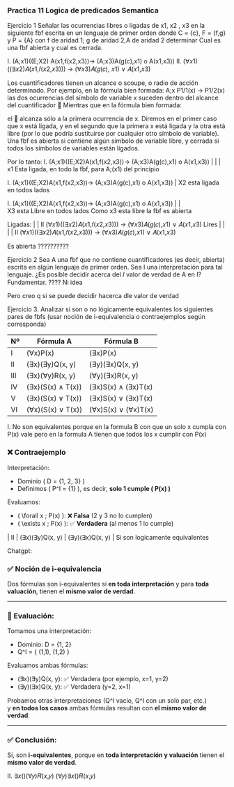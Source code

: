 ### Practica 11 Logica de predicados Semantica

Ejercicio 1 Señalar las ocurrencias libres o ligadas de x1, x2 , x3 en la siguiente fbf escrita en un lenguaje de primer orden donde C = {c}, F = {f,g} y P = {A} con f de aridad 1; g de aridad 2,A de aridad 2 determinar Cual es una fbf abierta y cual es cerrada.

I. (A;x1)((E;X2) A(x1,f(x2,x3))-> (A;x3)A(g(c),x1) o A(x1,x3))
II. (∀𝑥1)((∃𝑥2)𝐴(𝑥1,𝑓(𝑥2,𝑥3))) → (∀𝑥3)𝐴(𝑔(𝑐), 𝑥1) ∨ 𝐴(𝑥1,𝑥3)

 Los cuantificadores tienen un alcance o  scoupe, o radio de acción determinado. 
Por ejemplo, en la fórmula bien formada: 
A;x P1/1(x) -> P1/2(x)
 las dos ocurrencias del símbolo de variable x suceden dentro del alcance del cuantificador 
 Mientras que en la fórmula bien formada: 

 el  alcanza sólo a la primera ocurrencia de x. Diremos en el primer caso que x está ligada, y en el segundo que 
la primera x está ligada y la otra está libre (por lo que podría sustituirse por cualquier otro símbolo de variable). 
Una fbf es abierta si contiene algún símbolo de variable libre, y cerrada si todos los símbolos de variables están 
ligados.

Por lo tanto:
I. (A;x1)((E;X2)A(x1,f(x2,x3))-> (A;x3)A(g(c),x1) o A(x1,x3))                |                           |       |
x1 Esta ligada, en todo la fbf, para A;(x1) del principio

I. (A;x1)((E;X2)A(x1,f(x2,x3))-> (A;x3)A(g(c),x1) o A(x1,x3))                    |
X2 esta ligada en todos lados

I. (A;x1)((E;X2)A(x1,f(x2,x3))-> (A;x3)A(g(c),x1) o A(x1,x3))                      | 
 |         
X3 esta Libre en todos lados
Como x3 esta libre la fbf es abierta

Ligadas:
                 |    |
II (∀𝑥1)((∃𝑥2)𝐴(𝑥1,𝑓(𝑥2,𝑥3))) → (∀𝑥3)𝐴(𝑔(𝑐),𝑥1) ∨ 𝐴(𝑥1,𝑥3)
Lires                    |                   |       |  |
II (∀𝑥1)((∃𝑥2)𝐴(𝑥1,𝑓(𝑥2,𝑥3))) → (∀𝑥3)𝐴(𝑔(𝑐),𝑥1) ∨ 𝐴(𝑥1,𝑥3)

Es abierta              ??????????


Ejercicio 2 Sea A una fbf que no contiene cuantificadores (es decir, abierta) escrita en algún lenguaje de primer orden. Sea I una interpretación para tal lenguaje. ¿Es posible decidir acerca del 𝐼
valor de verdad de A en I? Fundamentar. ???? Ni idea

Pero creo q si se puede decidir hacerca dle valor de verdad


Ejercicio 3. Analizar si son o no lógicamente equivalentes los siguientes pares de fbfs (usar noción 
de i-equivalencia o contraejemplos según corresponda)

| Nº  | Fórmula A                     | Fórmula B                     |
|-----|-------------------------------|-------------------------------|
| I   | (∀x)P(x)                      | (∃x)P(x)                      |
| II  | (∃x)(∃y)Q(x, y)               | (∃y)(∃x)Q(x, y)               |
| III | (∃x)(∀y)R(x, y)               | (∀y)(∃x)R(x, y)               |
| IV  | (∃x)(S(x) ∧ T(x))             | (∃x)S(x) ∧ (∃x)T(x)           |
| V   | (∃x)(S(x) ∨ T(x))             | (∃x)S(x) ∨ (∃x)T(x)           |
| VI  | (∀x)(S(x) ∨ T(x))             | (∀x)S(x) ∨ (∀x)T(x)           |

I. No son equivalentes porque en la formula B con que un solo x cumpla con P(x) vale pero en la formula A tienen que todos los x cumplir con P(x)

### ❌ Contraejemplo

Interpretación:

- Dominio \( D = \{1, 2, 3\} \)
- Definimos \( P^I = \{1\} \), es decir, **solo 1 cumple \( P(x) \)**

Evaluamos:

- \( \forall x \; P(x) \): ❌ **Falsa** (2 y 3 no lo cumplen)
- \( \exists x \; P(x) \): ✅ **Verdadera** (al menos 1 lo cumple)


| II  | (∃x)(∃y)Q(x, y)               | (∃y)(∃x)Q(x, y)               |
Si son logicamente equivalentes 

Chatgpt:
### ✅ Noción de i-equivalencia

Dos fórmulas son i-equivalentes si **en toda interpretación** y para **toda valuación**, tienen el **mismo valor de verdad**.

---

### 🧪 Evaluación:

Tomamos una interpretación:

- Dominio: D = {1, 2}  
- Q^I = { (1,1), (1,2) }

Evaluamos ambas fórmulas:

- (∃x)(∃y)Q(x, y): ✅ Verdadera (por ejemplo, x=1, y=2)  
- (∃y)(∃x)Q(x, y): ✅ Verdadera (y=2, x=1)

Probamos otras interpretaciones (Q^I vacío, Q^I con un solo par, etc.)  
y **en todos los casos** ambas fórmulas resultan con **el mismo valor de verdad**.

---

### ✅ Conclusión:

Sí, son **i-equivalentes**, porque en **toda interpretación y valuación** tienen el **mismo valor de verdad**.

II.   ∃𝑥()(∀𝑦)𝑅(𝑥,𝑦) (∀𝑦)∃𝑥()𝑅(𝑥,𝑦)